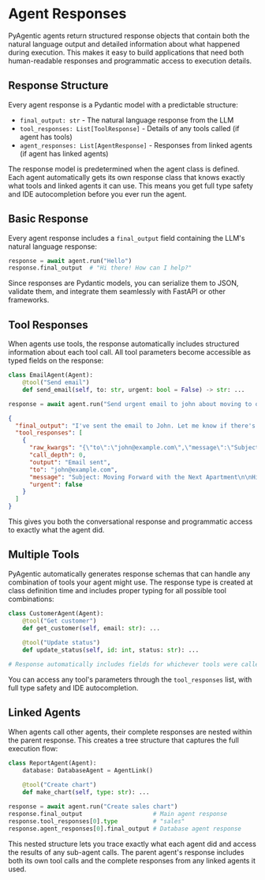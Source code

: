 # Agent Responses

PyAgentic agents return structured response objects that contain both the natural language output and detailed information about what happened during execution. This makes it easy to build applications that need both human-readable responses and programmatic access to execution details.

## Response Structure

Every agent response is a Pydantic model with a predictable structure:

- `final_output: str` - The natural language response from the LLM
- `tool_responses: List[ToolResponse]` - Details of any tools called (if agent has tools)
- `agent_responses: List[AgentResponse]` - Responses from linked agents (if agent has linked agents)

The response model is predetermined when the agent class is defined. Each agent automatically gets its own response class that knows exactly what tools and linked agents it can use. This means you get full type safety and IDE autocompletion before you ever run the agent.

## Basic Response

Every agent response includes a `final_output` field containing the LLM's natural language response:

```python
response = await agent.run("Hello")
response.final_output  # "Hi there! How can I help?"
```

Since responses are Pydantic models, you can serialize them to JSON, validate them, and integrate them seamlessly with FastAPI or other frameworks.

## Tool Responses

When agents use tools, the response automatically includes structured information about each tool call. All tool parameters become accessible as typed fields on the response:

```python
class EmailAgent(Agent):
    @tool("Send email")
    def send_email(self, to: str, urgent: bool = False) -> str: ...

response = await agent.run("Send urgent email to john about moving to our next apartment")
```

```json
{
  "final_output": "I've sent the email to John. Let me know if there's anything else you need!",
  "tool_responses": [
    {
      "raw_kwargs": "{\"to\":\"john@example.com\",\"message\":\"Subject: Moving Forward with the Next Apartment\\n\\nHi John,\\n\\nI hope this message finds you well. I wanted to discuss our plans for moving to the next apartment. Please let me know when would be a good time for us to chat or meet to go over the specifics.\\n\\nLooking forward to hearing from you soon.\\n\\nBest,\\n[Your Name]\",\"urgent\":false}",
      "call_depth": 0,
      "output": "Email sent",
      "to": "john@example.com",
      "message": "Subject: Moving Forward with the Next Apartment\n\nHi John,\n\nI hope this message finds you well. I wanted to discuss our plans for moving to the next apartment. Please let me know when would be a good time for us to chat or meet to go over the specifics.\n\nLooking forward to hearing from you soon.\n\nBest,\n[Your Name]",
      "urgent": false
    }
  ]
}
```

This gives you both the conversational response and programmatic access to exactly what the agent did.

## Multiple Tools

PyAgentic automatically generates response schemas that can handle any combination of tools your agent might use. The response type is created at class definition time and includes proper typing for all possible tool combinations:

```python
class CustomerAgent(Agent):
    @tool("Get customer")
    def get_customer(self, email: str): ...
    
    @tool("Update status") 
    def update_status(self, id: int, status: str): ...

# Response automatically includes fields for whichever tools were called
```

You can access any tool's parameters through the `tool_responses` list, with full type safety and IDE autocompletion.

## Linked Agents

When agents call other agents, their complete responses are nested within the parent response. This creates a tree structure that captures the full execution flow:

```python
class ReportAgent(Agent):
    database: DatabaseAgent = AgentLink()
    
    @tool("Create chart")
    def make_chart(self, type: str): ...

response = await agent.run("Create sales chart")
response.final_output                    # Main agent response
response.tool_responses[0].type          # "sales"
response.agent_responses[0].final_output # Database agent response
```

This nested structure lets you trace exactly what each agent did and access the results of any sub-agent calls. The parent agent's response includes both its own tool calls and the complete responses from any linked agents it used.
